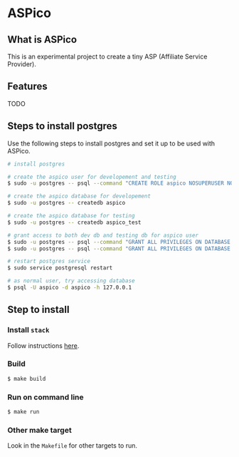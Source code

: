 # ASPico

## What is ASPico

This is an experimental project to create a tiny ASP (Affiliate Service Provider).

## Features

TODO

## Steps to install postgres

Use the following steps to install postgres and set it up to be used with ASPico.

```sh
# install postgres

# create the aspico user for developement and testing
$ sudo -u postgres -- psql --command "CREATE ROLE aspico NOSUPERUSER NOCREATEDB NOCREATEROLE INHERIT LOGIN ENCRYPTED PASSWORD '3pUiRmS2Rv6f28uW'"

# create the aspico database for developement
$ sudo -u postgres -- createdb aspico

# create the aspico database for testing
$ sudo -u postgres -- createdb aspico_test

# grant access to both dev db and testing db for aspico user
$ sudo -u postgres -- psql --command "GRANT ALL PRIVILEGES ON DATABASE aspico TO aspico"
$ sudo -u postgres -- psql --command "GRANT ALL PRIVILEGES ON DATABASE aspico_test TO aspico"

# restart postgres service
$ sudo service postgresql restart

# as normal user, try accessing database
$ psql -U aspico -d aspico -h 127.0.0.1
```

## Step to install

### Install `stack`

Follow instructions [here](https://github.com/commercialhaskell/stack#how-to-install).

### Build

```sh
$ make build
```

### Run on command line

```sh
$ make run
```

### Other make target

Look in the `Makefile` for other targets to run.
